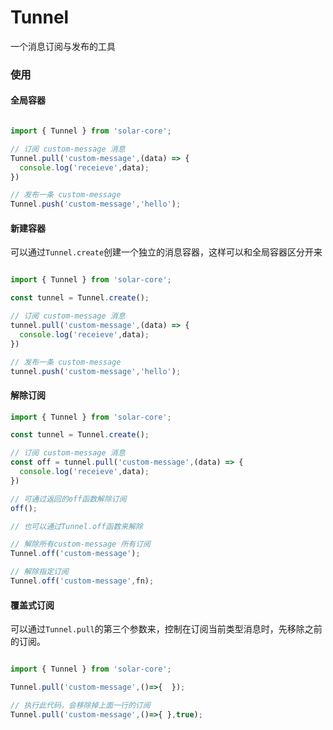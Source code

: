 # Tunnel

一个消息订阅与发布的工具

### 使用

#### 全局容器

```js

import { Tunnel } from 'solar-core';

// 订阅 custom-message 消息
Tunnel.pull('custom-message',(data) => {
  console.log('receieve',data);
})

// 发布一条 custom-message
Tunnel.push('custom-message','hello');

```

#### 新建容器

可以通过`Tunnel.create`创建一个独立的消息容器，这样可以和全局容器区分开来

```js

import { Tunnel } from 'solar-core';

const tunnel = Tunnel.create();

// 订阅 custom-message 消息
tunnel.pull('custom-message',(data) => {
  console.log('receieve',data);
})

// 发布一条 custom-message
tunnel.push('custom-message','hello');

```

#### 解除订阅

```js
import { Tunnel } from 'solar-core';

const tunnel = Tunnel.create();

// 订阅 custom-message 消息
const off = tunnel.pull('custom-message',(data) => {
  console.log('receieve',data);
})

// 可通过返回的off函数解除订阅
off();

// 也可以通过Tunnel.off函数来解除

// 解除所有custom-message 所有订阅
Tunnel.off('custom-message');

// 解除指定订阅
Tunnel.off('custom-message',fn);

```

#### 覆盖式订阅

可以通过`Tunnel.pull`的第三个参数来，控制在订阅当前类型消息时，先移除之前的订阅。

```js

import { Tunnel } from 'solar-core';

Tunnel.pull('custom-message',()=>{  });

// 执行此代码，会移除掉上面一行的订阅
Tunnel.pull('custom-message',()=>{ },true);


```